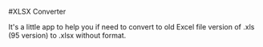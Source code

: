 #XLSX Converter

It's a little app to help you if need to convert to old Excel file version of .xls (95 version) to .xlsx without format.